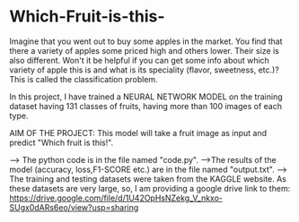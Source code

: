 # Which-Fruit-is-this-
Imagine that you went out to buy some apples in the market. You find that there a variety of apples some priced high and others lower. Their size is also different. Won't it be helpful if you can get some info about which variety of apple this is and what is its speciality (flavor, sweetness, etc.)? This is called the classification problem. 

In this project, I have trained a NEURAL NETWORK MODEL on the training dataset having 131 classes of fruits, having more than 100 images of each type.

AIM OF THE PROJECT: This model will take a fruit image as input and predict "Which fruit is this!".

--> The python code is in the file named "code.py".
-->The results of the model (accuracy, loss,F1-SCORE etc.) are in the file named "output.txt".
--> The training and testing datasets were taken from the KAGGLE website. As these datasets are very large, so, I am providing a google drive link to them:
    https://drive.google.com/file/d/1U42OpHsNZekg_V_nkxo-SUgx0dARs6eo/view?usp=sharing
